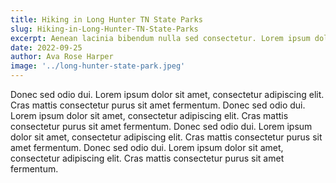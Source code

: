```yaml
---
title: Hiking in Long Hunter TN State Parks
slug: Hiking-in-Long-Hunter-TN-State-Parks
excerpt: Aenean lacinia bibendum nulla sed consectetur. Lorem ipsum dolor sit amet, consectetur adipiscing elit.
date: 2022-09-25
author: Ava Rose Harper
image: '../long-hunter-state-park.jpeg'
---
```


Donec sed odio dui. Lorem ipsum dolor sit amet, consectetur adipiscing elit. Cras mattis consectetur purus sit amet fermentum. Donec sed odio dui. Lorem ipsum dolor sit amet, consectetur adipiscing elit. Cras mattis consectetur purus sit amet fermentum. Donec sed odio dui. Lorem ipsum dolor sit amet, consectetur adipiscing elit. Cras mattis consectetur purus sit amet fermentum. Donec sed odio dui. Lorem ipsum dolor sit amet, consectetur adipiscing elit. Cras mattis consectetur purus sit amet fermentum.
